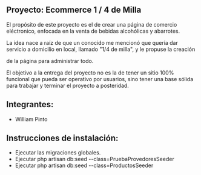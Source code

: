 
## Proyecto: Ecommerce 1 / 4 de Milla

El propósito de este proyecto es el de crear una página de comercio eléctronico, enfocada en la venta de bebidas alcohólicas y abarrotes.

La idea nace a raíz de que un conocido me mencionó que quería dar servicio a domicilio en local, llamado "1/4 de milla", y le propuse la creación 

de la página para administrar todo.

El objetivo a la entrega del proyecto no es la de tener un sitio 100% funcional que pueda ser operativo por usuarios, sino tener una base sólida para trabajar y terminar el proyecto a posteridad.



## Integrantes: 	
- William Pinto


## Instrucciones de instalación:
- Ejecutar las migraciones globales.
- Ejecutar php artisan db:seed --class=PruebaProvedoresSeeder
- Ejecutar php artisan db:seed --class=ProductosSeeder 
